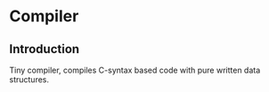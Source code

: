 # Compiler

## Introduction

Tiny compiler, compiles C-syntax based code with pure written data structures.
